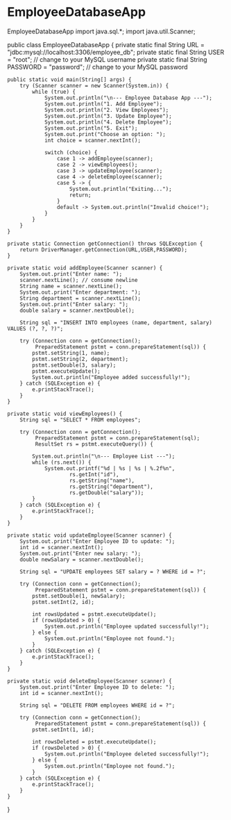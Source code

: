 # EmployeeDatabaseApp
EmployeeDatabaseApp
import java.sql.*;
import java.util.Scanner;

public class EmployeeDatabaseApp {
    private static final String URL = "jdbc:mysql://localhost:3306/employee_db";
    private static final String USER = "root"; // change to your MySQL username
    private static final String PASSWORD = "password"; // change to your MySQL password

    public static void main(String[] args) {
        try (Scanner scanner = new Scanner(System.in)) {
            while (true) {
                System.out.println("\n--- Employee Database App ---");
                System.out.println("1. Add Employee");
                System.out.println("2. View Employees");
                System.out.println("3. Update Employee");
                System.out.println("4. Delete Employee");
                System.out.println("5. Exit");
                System.out.print("Choose an option: ");
                int choice = scanner.nextInt();

                switch (choice) {
                    case 1 -> addEmployee(scanner);
                    case 2 -> viewEmployees();
                    case 3 -> updateEmployee(scanner);
                    case 4 -> deleteEmployee(scanner);
                    case 5 -> {
                        System.out.println("Exiting...");
                        return;
                    }
                    default -> System.out.println("Invalid choice!");
                }
            }
        }
    }

    private static Connection getConnection() throws SQLException {
        return DriverManager.getConnection(URL,USER,PASSWORD);
    }

    private static void addEmployee(Scanner scanner) {
        System.out.print("Enter name: ");
        scanner.nextLine(); // consume newline
        String name = scanner.nextLine();
        System.out.print("Enter department: ");
        String department = scanner.nextLine();
        System.out.print("Enter salary: ");
        double salary = scanner.nextDouble();

        String sql = "INSERT INTO employees (name, department, salary) VALUES (?, ?, ?)";

        try (Connection conn = getConnection();
             PreparedStatement pstmt = conn.prepareStatement(sql)) {
            pstmt.setString(1, name);
            pstmt.setString(2, department);
            pstmt.setDouble(3, salary);
            pstmt.executeUpdate();
            System.out.println("Employee added successfully!");
        } catch (SQLException e) {
            e.printStackTrace();
        }
    }

    private static void viewEmployees() {
        String sql = "SELECT * FROM employees";

        try (Connection conn = getConnection();
             PreparedStatement pstmt = conn.prepareStatement(sql);
             ResultSet rs = pstmt.executeQuery()) {

            System.out.println("\n--- Employee List ---");
            while (rs.next()) {
                System.out.printf("%d | %s | %s | %.2f%n",
                        rs.getInt("id"),
                        rs.getString("name"),
                        rs.getString("department"),
                        rs.getDouble("salary"));
            }
        } catch (SQLException e) {
            e.printStackTrace();
        }
    }

    private static void updateEmployee(Scanner scanner) {
        System.out.print("Enter Employee ID to update: ");
        int id = scanner.nextInt();
        System.out.print("Enter new salary: ");
        double newSalary = scanner.nextDouble();

        String sql = "UPDATE employees SET salary = ? WHERE id = ?";

        try (Connection conn = getConnection();
             PreparedStatement pstmt = conn.prepareStatement(sql)) {
            pstmt.setDouble(1, newSalary);
            pstmt.setInt(2, id);

            int rowsUpdated = pstmt.executeUpdate();
            if (rowsUpdated > 0) {
                System.out.println("Employee updated successfully!");
            } else {
                System.out.println("Employee not found.");
            }
        } catch (SQLException e) {
            e.printStackTrace();
        }
    }

    private static void deleteEmployee(Scanner scanner) {
        System.out.print("Enter Employee ID to delete: ");
        int id = scanner.nextInt();

        String sql = "DELETE FROM employees WHERE id = ?";

        try (Connection conn = getConnection();
             PreparedStatement pstmt = conn.prepareStatement(sql)) {
            pstmt.setInt(1, id);

            int rowsDeleted = pstmt.executeUpdate();
            if (rowsDeleted > 0) {
                System.out.println("Employee deleted successfully!");
            } else {
                System.out.println("Employee not found.");
            }
        } catch (SQLException e) {
            e.printStackTrace();
        }
    }
}
